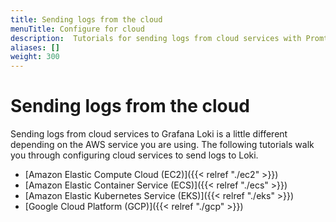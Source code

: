 ```yaml
---
title: Sending logs from the cloud
menuTitle: Configure for cloud
description:  Tutorials for sending logs from cloud services with Promtail.
aliases: []
weight: 300
---
```


# Sending logs from the cloud

Sending logs from cloud services to Grafana Loki is a little different depending on the AWS service you are using. The following tutorials walk you through configuring cloud services to send logs to Loki.

- [Amazon Elastic Compute Cloud (EC2)]({{< relref "./ec2" >}})
- [Amazon Elastic Container Service (ECS)]({{< relref "./ecs" >}})
- [Amazon Elastic Kubernetes Service (EKS)]({{< relref "./eks" >}})
- [Google Cloud Platform (GCP)]({{< relref "./gcp" >}})

